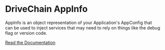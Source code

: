 DriveChain AppInfo
==================

AppInfo is an object representation of your Application's AppConfig that
can be used to inject services that may need to rely on things like the debug
flag or version code.

[Read the Documentation](http://drivechain.inkapplications.com/app-info)
